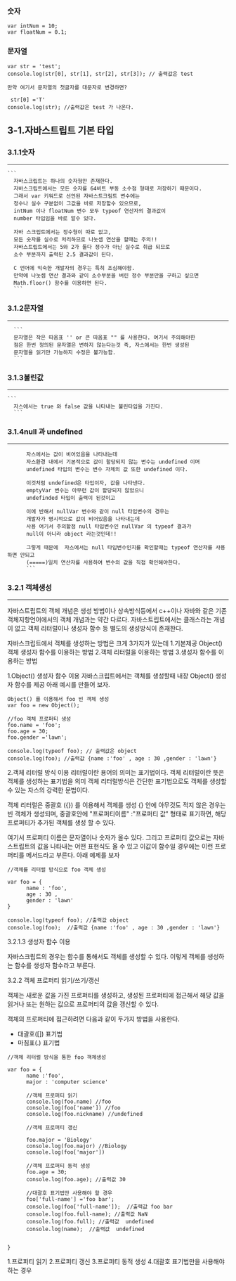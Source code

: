 ### 숫자

```
var intNum = 10;
var floatNum = 0.1;
```

### 문자열

```
var str = 'test';
console.log(str[0], str[1], str[2], str[3]); // 출력값은 test

만약 여기서 문자열의 첫글자를 대문자로 변경하면?

 str[0] ='T'
console.log(str); //출력값은 test 가 나온다.
```

## 3-1.자바스트립트 기본 타입

### 3.1.1숫자

---

    ```
      자바스크립트는 하나의 숫자형만 존재한다.
      자바스크립트에서는 모든 숫자를 64비트 부동 소수점 형태로 저장하기 때문이다.
      그래서 var 키워드로 선언된 자바스트크림트 변수에는
      정수나 실수 구분없이 그값을 바로 저장할수 있으므로,
      intNum 이나 floatNum 변수 모두 typeof 연산자의 결과값이
      number 타입임을 바로 알수 있다.

      자바 스크립트에서는 정수형이 따로 없고,
      모든 숫자를 실수로 처리하므로 나눗셈 연산을 할때는 주의!!
      자바스트립트에서는 5와 2가 둘다 정수가 아닌 실수로 취급 되므로
      소수 부분까지 출력된 2.5 결과값이 된다.

      C 언어에 익숙한 개발자의 경우는 특히 조심해야함.
      만약에 나눗셈 연산 결과와 같이 소수부분을 버린 정수 부분만을 구하고 싶으면
      Math.floor() 함수를 이용하면 된다.
      ```

### 3.1.2문자열

---

      ```
      문자열은 작은 따옴표 '' or 큰 따옴표 "" 를 사용한다. 여기서 주의해야한
      점은 한번 정의된 문자열은 변하지 않는다는것 즉, 자스에서는 한번 생성된
      문자열을 읽기만 가능하지 수정은 불가능함.
      ```

### 3.1.3불린값

---

    ```
      자스에서는 true 와 false 값을 나타내는 불린타입을 가진다.
      ```

### 3.1.4null 과 undefined

---

````
      자스에서는 값이 비어있음을 나타내는데
      자스환경 내에서 기본적으로 값이 할당되지 않는 변수는 undefined 이며
      undefined 타입의 변수는 변수 자체의 값 또한 undefined 이다.

      이것처럼 undefined은 타입이자, 값을 나타낸다.
      emptyVar 변수는 아무런 값이 할당되지 않았으니
      undefinded 타입이 출력이 된것이고

      이에 반해서 nullVar 변수와 같이 null 타입변수의 경우는
      개발자가 명시적으로 값이 비어있음을 나타내는데
      사용 여기서 주의할점 null 타입변수인 nullVar 의 typeof 결과가
      null이 아니라 object 라는것인데!!

      그렇게 때문에  자스에서는 null 타입변수인지를 확인할때는 typeof 연산자를 사용하면 안되고
      (=====)일치 연산자를 사용하여 변수의 값을 직접 확인해야한다.
      ```

````

### 3.2.1 객체생성

---

자바스트립트의 객체 개념은 생성 방법이나 상속방식등에서 c++이나 자바와 같은 기존 객체지항언어에서의 객체 개념과는 약간 다르다.
자바스트립트에서는 클래스라는 개념이 없고 객체 리터럴이나 생성자 함수 등 별도의 생성방식이 존재한다.

자바스크립트에서 객체를 생성하는 방법은 크게 3가지가 있는데 1.기본제공 Object() 객체 생성자 함수를 이용하는 방법 2.객체 리터럴을 이용하는 방법 3.생성자 함수를 이용하는 방법

1.Object() 생성자 함수 이용
자바스크립트에서는 객체를 생성할때 내장 Object() 생성자 함수를 제공
아래 예시를 만들어 보자.

```
Object() 를 이용해서 foo 빈 객체 생성
var foo = new Object();

//foo 객체 프로퍼티 생성
foo.name = 'foo';
foo.age = 30;
foo.gender ='lawn';

console.log(typeof foo); // 출력값은 object
console.log(foo); //출력값 {name :'foo' , age : 30 ,gender : 'lawn'}
```

2.객체 리터럴 방식 이용
리터럴이란 용어의 의미는 표기법이다.
객체 리터럴이란 뜻은 객체를 생성하는 표기법을 의미
객체 리터럴방식은 간단한 표기법으로도 객체를 생성할 수 있는 자스의 강력한 문법이다.

객체 리터럴은 중괄호 ({}) 를 이용해서 객체를 생성
{} 안에 아무것도 적지 않은 경우는 빈 객체가 생성되며, 중괄호안에 "프로퍼티이름" :"프로퍼티 값" 형태로 표기하면,
해당 프로퍼티가 추가된 객체를 생성 할 수 있다.

여기서 프로퍼티 이름은 문자열이나 숫자가 올수 있다.
그리고 프로퍼티 값으로는 자바 스트립트의 값을 나타내는 어떤 표현식도 올 수 있고
이값이 함수일 경우에는 이런 프로퍼티를 메서드라고 부른다.
아래 예제를 보자

```
//객체를 리터럴 방식으로 foo 객체 생성

var foo = {
      name : 'foo',
      age : 30 ,
      gender : 'lawn'
}

console.log(typeof foo); //출력값 object
console.log(foo);  //출력값 {name :'foo' , age : 30 ,gender : 'lawn'}
```

3.2.1.3 생성자 함수 이용

자바스크립트의 경우는 함수를 통해서도 객체를 생성할 수 있다.
이렇게 객체를 생성하는 함수를 생성자 함수라고 부른다.

3.2.2 객체 프로퍼티 읽기/쓰기/갱신

객체는 새로운 값을 가진 프로퍼티를 생성하고,
생성된 프로퍼티에 접근해서 해당 값을 읽거나 또는
원하는 값으로 프로퍼티의 값을 갱신할 수 있다.

객체의 프로퍼티에 접근하려면 다음과 같이 두가지 방법을 사용한다.

- 대괄호([]) 표기법
- 마침표(.) 표기법

```
//객체 리터럴 방식을 통한 foo 객체생성

var foo = {
      name :'foo',
      major : 'computer science'

      //객체 프로퍼티 읽기
      console.log(foo.name) //foo
      console.log(foo['name']) //foo
      console.log(foo.nickname) //undefined

      //객체 프로퍼티 갱신

      foo.major = 'Biology'
      console.log(foo.major) //Biology
      console.log(foo['major'])

      //객체 프로퍼티 동적 생성
      foo.age = 30;
      console.log(foo.age); //출력값 30

      //대괄호 표기법만 사용해야 할 경우
      foo['full-name'] ='foo bar';
      console.log(foo['full-name']);  //출력값 foo bar
      console.log(foo.full-name); //출력값 NaN
      console.log(foo.full); //출력값  undefined
      console.log(name);  //출력값  undefined


}
```

1.프로퍼티 읽기 2.프로퍼티 갱신 3.프로퍼티 동적 생성 4.대괄호 표기법만을 사용해야 하는 경우
